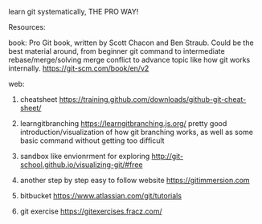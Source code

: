 learn git systematically, THE PRO WAY!

Resources:

book:
Pro Git book, written by Scott Chacon and Ben Straub. Could be the best material around, from beginner git command to intermediate rebase/merge/solving merge conflict to advance topic like how git works internally.
https://git-scm.com/book/en/v2

web:
1. cheatsheet
https://training.github.com/downloads/github-git-cheat-sheet/

2. learngitbranching
https://learngitbranching.js.org/
pretty good introduction/visualization of how git branching works, as well as some basic command without getting too difficult

3. sandbox like envionrment for exploring
http://git-school.github.io/visualizing-git/#free

4. another step by step easy to follow website
https://gitimmersion.com

5. bitbucket
https://www.atlassian.com/git/tutorials

6. git exercise
https://gitexercises.fracz.com/
